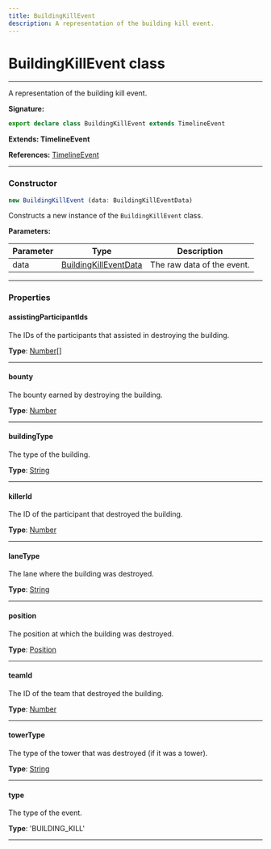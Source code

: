 ```yaml
---
title: BuildingKillEvent
description: A representation of the building kill event.
---
```


# BuildingKillEvent class

---

A representation of the building kill event.

**Signature:**

```ts
export declare class BuildingKillEvent extends TimelineEvent 
```

**Extends: TimelineEvent**

**References:** [TimelineEvent](/api/classes/timelineevent)

---

### Constructor

```ts
new BuildingKillEvent (data: BuildingKillEventData)
```

Constructs a new instance of the `BuildingKillEvent` class.

**Parameters:**

| Parameter | Type | Description |
| --------- | ---- | ----------- |
| data | [BuildingKillEventData](/api/interfaces/buildingkilleventdata) | The raw data of the event. |
---

### Properties

#### assistingParticipantIds

The IDs of the participants that assisted in destroying the building.



**Type**: [Number](https://developer.mozilla.org/en-US/docs/Web/JavaScript/Reference/Global_Objects/Number)[]

---

#### bounty

The bounty earned by destroying the building.



**Type**: [Number](https://developer.mozilla.org/en-US/docs/Web/JavaScript/Reference/Global_Objects/Number)

---

#### buildingType

The type of the building.



**Type**: [String](https://developer.mozilla.org/en-US/docs/Web/JavaScript/Reference/Global_Objects/String)

---

#### killerId

The ID of the participant that destroyed the building.



**Type**: [Number](https://developer.mozilla.org/en-US/docs/Web/JavaScript/Reference/Global_Objects/Number)

---

#### laneType

The lane where the building was destroyed.



**Type**: [String](https://developer.mozilla.org/en-US/docs/Web/JavaScript/Reference/Global_Objects/String)

---

#### position

The position at which the building was destroyed.



**Type**: [Position](/api/classes/position)

---

#### teamId

The ID of the team that destroyed the building.



**Type**: [Number](https://developer.mozilla.org/en-US/docs/Web/JavaScript/Reference/Global_Objects/Number)

---

#### towerType

The type of the tower that was destroyed (if it was a tower).



**Type**: [String](https://developer.mozilla.org/en-US/docs/Web/JavaScript/Reference/Global_Objects/String)

---

#### type

The type of the event.



**Type**: 'BUILDING_KILL'

---

